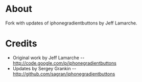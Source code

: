 # About
Fork with updates of iphonegradientbuttons by Jeff Lamarche.

# Credits
- Original work by Jeff Lamarche -- http://code.google.com/p/iphonegradientbuttons
- Updates by Sergey Grankin -- http://github.com/sagran/iphonegradientbuttons

